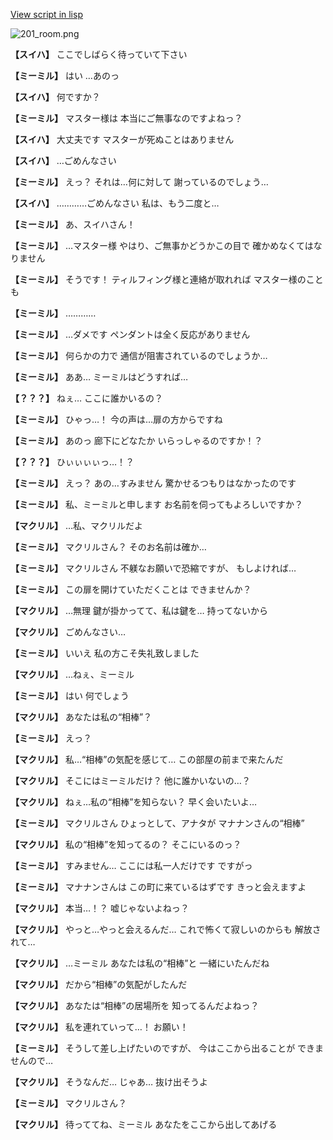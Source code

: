 [View script in lisp](../scripts/202103060.txt)

![201_room.png](../images/backgrounds/201_room.png)

**【スイハ】**
ここでしばらく待っていて下さい

**【ミーミル】**
はい
…あのっ

**【スイハ】**
何ですか？

**【ミーミル】**
マスター様は
本当にご無事なのですよねっ？

**【スイハ】**
大丈夫です
マスターが死ぬことはありません

**【スイハ】**
…ごめんなさい

**【ミーミル】**
えっ？
それは…何に対して
謝っているのでしょう…

**【スイハ】**
…………ごめんなさい
私は、もう二度と…

**【ミーミル】**
あ、スイハさん！

**【ミーミル】**
…マスター様
やはり、ご無事かどうかこの目で
確かめなくてはなりません

**【ミーミル】**
そうです！
ティルフィング様と連絡が取れれば
マスター様のことも

**【ミーミル】**
…………

**【ミーミル】**
…ダメです
ペンダントは全く反応がありません

**【ミーミル】**
何らかの力で
通信が阻害されているのでしょうか…

**【ミーミル】**
ああ…
ミーミルはどうすれば…

**【？？？】**
ねぇ…
ここに誰かいるの？

**【ミーミル】**
ひゃっ…！
今の声は…扉の方からですね

**【ミーミル】**
あのっ
廊下にどなたか
いらっしゃるのですか！？

**【？？？】**
ひぃぃぃぃっ…！？

**【ミーミル】**
えっ？
あの…すみません
驚かせるつもりはなかったのです

**【ミーミル】**
私、ミーミルと申します
お名前を伺ってもよろしいですか？

**【マクリル】**
…私、マクリルだよ

**【ミーミル】**
マクリルさん？
そのお名前は確か…

**【ミーミル】**
マクリルさん
不躾なお願いで恐縮ですが、
もしよければ…

**【ミーミル】**
この扉を開けていただくことは
できませんか？

**【マクリル】**
…無理
鍵が掛かってて、私は鍵を…
持ってないから

**【マクリル】**
ごめんなさい…

**【ミーミル】**
いいえ
私の方こそ失礼致しました

**【マクリル】**
…ねぇ、ミーミル

**【ミーミル】**
はい
何でしょう

**【マクリル】**
あなたは私の“相棒”？

**【ミーミル】**
えっ？

**【マクリル】**
私…“相棒”の気配を感じて…
この部屋の前まで来たんだ

**【マクリル】**
そこにはミーミルだけ？
他に誰かいないの…？

**【マクリル】**
ねぇ…私の“相棒”を知らない？
早く会いたいよ…

**【ミーミル】**
マクリルさん
ひょっとして、アナタが
マナナンさんの“相棒”

**【マクリル】**
私の“相棒”を知ってるの？
そこにいるのっ？

**【ミーミル】**
すみません…
ここには私一人だけです
ですがっ

**【ミーミル】**
マナナンさんは
この町に来ているはずです
きっと会えますよ

**【マクリル】**
本当…！？
嘘じゃないよねっ？

**【マクリル】**
やっと…やっと会えるんだ…
これで怖くて寂しいのからも
解放されて…

**【マクリル】**
…ミーミル
あなたは私の“相棒”と
一緒にいたんだね

**【マクリル】**
だから“相棒”の気配がしたんだ

**【マクリル】**
あなたは“相棒”の居場所を
知ってるんだよねっ？

**【マクリル】**
私を連れていって…！
お願い！

**【ミーミル】**
そうして差し上げたいのですが、
今はここから出ることが
できませんので…

**【マクリル】**
そうなんだ…
じゃあ…
抜け出そうよ

**【ミーミル】**
マクリルさん？

**【マクリル】**
待っててね、ミーミル
あなたをここから出してあげる
